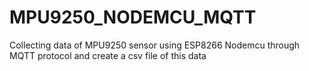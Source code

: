 # MPU9250_NODEMCU_MQTT
Collecting data of MPU9250 sensor using ESP8266 Nodemcu through MQTT protocol and create a csv file of this data
